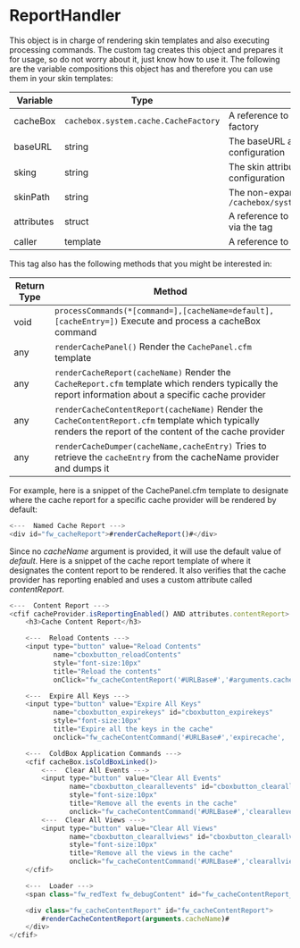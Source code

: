 # ReportHandler

This object is in charge of rendering skin templates and also executing processing commands. The custom tag creates this object and prepares it for usage, so do not worry about it, just know how to use it. The following are the variable compositions this object has and therefore you can use them in your skin templates:

| Variable | Type | Description |
| --- | --- | --- |
| cacheBox | `cachebox.system.cache.CacheFactory` | A reference to the running CacheBox cache factory |
| baseURL | string | The baseURL attribute passed via the tag configuration |
| sking | string | The skin attribute passed via the tag configuration |
| skinPath | string | The non-expanded path to the skin in use. e.g. `/cachebox/system/cache/report/skin/MyCoolSkin` |
| attributes | struct | A reference to the attributes structure passed via the tag |
| caller | template | A reference to the caller page of the custom tag. |

This tag also has the following methods that you might be interested in:

| Return Type | Method |
| --- | --- |
| void | `processCommands(*[command=],[cacheName=default],[cacheEntry=])`   Execute and process a cacheBox command |
| any | `renderCachePanel()`   Render the `CachePanel.cfm` template |
| any | `renderCacheReport(cacheName)`  Render the `CacheReport.cfm` template which renders typically the report information about a specific cache provider |
| any | `renderCacheContentReport(cacheName)`   Render the `CacheContentReport.cfm` template which typically renders the report of the content of the cache provider |
| any | `renderCacheDumper(cacheName,cacheEntry)`    Tries to retrieve the `cacheEntry` from the cacheName provider and dumps it |

For example, here is a snippet of the CachePanel.cfm template to designate where the cache report for a specific cache provider will be rendered by default:

```javascript
<---  Named Cache Report --->
<div id="fw_cacheReport">#renderCacheReport()#</div>
```

Since no _cacheName_ argument is provided, it will use the default value of _default_. Here is a snippet of the cache report template of where it designates the content report to be rendered. It also verifies that the cache provider has reporting enabled and uses a custom attribute called _contentReport_.

```javascript
<---  Content Report --->
<cfif cacheProvider.isReportingEnabled() AND attributes.contentReport>
    <h3>Cache Content Report</h3>

    <---  Reload Contents --->
    <input type="button" value="Reload Contents"
           name="cboxbutton_reloadContents"
           style="font-size:10px"
           title="Reload the contents"
           onClick="fw_cacheContentReport('#URLBase#','#arguments.cacheName#')" />

    <---  Expire All Keys --->
    <input type="button" value="Expire All Keys"
           name="cboxbutton_expirekeys" id="cboxbutton_expirekeys"
           style="font-size:10px"
           title="Expire all the keys in the cache"
           onclick="fw_cacheContentCommand('#URLBase#','expirecache', '#arguments.cacheName#')" />

    <---  ColdBox Application Commands --->
    <cfif cacheBox.isColdBoxLinked()>
        <---  Clear All Events --->
        <input type="button" value="Clear All Events"
               name="cboxbutton_clearallevents" id="cboxbutton_clearallevents"
               style="font-size:10px"
               title="Remove all the events in the cache"
               onclick="fw_cacheContentCommand('#URLBase#','clearallevents', '#arguments.cacheName#')" />
        <---  Clear All Views --->
        <input type="button" value="Clear All Views"
               name="cboxbutton_clearallviews" id="cboxbutton_clearallviews"
               style="font-size:10px"
               title="Remove all the views in the cache"
               onclick="fw_cacheContentCommand('#URLBase#','clearallviews', '#arguments.cacheName#')" />
    </cfif>

    <---  Loader --->
    <span class="fw_redText fw_debugContent" id="fw_cacheContentReport_loader">Please Wait, Processing...</span>

    <div class="fw_cacheContentReport" id="fw_cacheContentReport">
        #renderCacheContentReport(arguments.cacheName)#
    </div>
</cfif>
```

